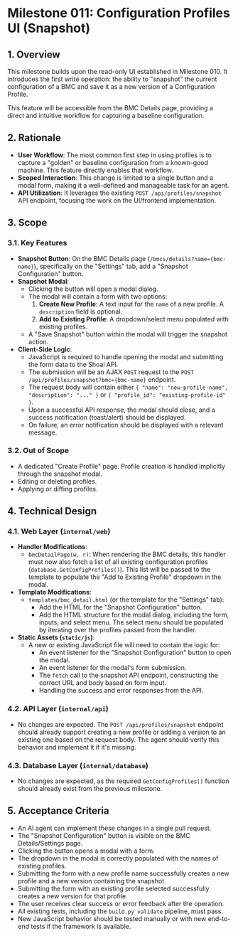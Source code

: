 # Milestone 011: Configuration Profiles UI (Snapshot)

## 1. Overview

This milestone builds upon the read-only UI established in Milestone 010. It introduces the first write operation: the ability to "snapshot" the current configuration of a BMC and save it as a new version of a Configuration Profile.

This feature will be accessible from the BMC Details page, providing a direct and intuitive workflow for capturing a baseline configuration.

## 2. Rationale

- **User Workflow**: The most common first step in using profiles is to capture a "golden" or baseline configuration from a known-good machine. This feature directly enables that workflow.
- **Scoped Interaction**: This change is limited to a single button and a modal form, making it a well-defined and manageable task for an agent.
- **API Utilization**: It leverages the existing `POST /api/profiles/snapshot` API endpoint, focusing the work on the UI/frontend implementation.

## 3. Scope

### 3.1. Key Features

- **Snapshot Button**: On the BMC Details page (`/bmcs/details?name={bmc-name}`), specifically on the "Settings" tab, add a "Snapshot Configuration" button.
- **Snapshot Modal**:
  - Clicking the button will open a modal dialog.
  - The modal will contain a form with two options:
    1.  **Create New Profile**: A text input for the `name` of a new profile. A `description` field is optional.
    2.  **Add to Existing Profile**: A dropdown/select menu populated with existing profiles.
  - A "Save Snapshot" button within the modal will trigger the snapshot action.
- **Client-Side Logic**:
  - JavaScript is required to handle opening the modal and submitting the form data to the Shoal API.
  - The submission will be an AJAX `POST` request to the `POST /api/profiles/snapshot?bmc={bmc-name}` endpoint.
  - The request body will contain either `{ "name": "new-profile-name", "description": "..." }` or `{ "profile_id": "existing-profile-id" }`.
  - Upon a successful API response, the modal should close, and a success notification (toast/alert) should be displayed.
  - On failure, an error notification should be displayed with a relevant message.

### 3.2. Out of Scope

- A dedicated "Create Profile" page. Profile creation is handled implicitly through the snapshot modal.
- Editing or deleting profiles.
- Applying or diffing profiles.

## 4. Technical Design

### 4.1. Web Layer (`internal/web`)

- **Handler Modifications**:
  - `bmcDetailPage(w, r)`: When rendering the BMC details, this handler must now also fetch a list of all existing configuration profiles (`database.GetConfigProfiles()`). This list will be passed to the template to populate the "Add to Existing Profile" dropdown in the modal.
- **Template Modifications**:
  - `templates/bmc_detail.html` (or the template for the "Settings" tab):
    - Add the HTML for the "Snapshot Configuration" button.
    - Add the HTML structure for the modal dialog, including the form, inputs, and select menu. The select menu should be populated by iterating over the profiles passed from the handler.
- **Static Assets (`static/js`)**:
  - A new or existing JavaScript file will need to contain the logic for:
    - An event listener for the "Snapshot Configuration" button to open the modal.
    - An event listener for the modal's form submission.
    - The `fetch` call to the snapshot API endpoint, constructing the correct URL and body based on form input.
    - Handling the success and error responses from the API.

### 4.2. API Layer (`internal/api`)

- No changes are expected. The `POST /api/profiles/snapshot` endpoint should already support creating a new profile or adding a version to an existing one based on the request body. The agent should verify this behavior and implement it if it's missing.

### 4.3. Database Layer (`internal/database`)

- No changes are expected, as the required `GetConfigProfiles()` function should already exist from the previous milestone.

## 5. Acceptance Criteria

- An AI agent can implement these changes in a single pull request.
- The "Snapshot Configuration" button is visible on the BMC Details/Settings page.
- Clicking the button opens a modal with a form.
- The dropdown in the modal is correctly populated with the names of existing profiles.
- Submitting the form with a new profile name successfully creates a new profile and a new version containing the snapshot.
- Submitting the form with an existing profile selected successfully creates a new version for that profile.
- The user receives clear success or error feedback after the operation.
- All existing tests, including the `build.py validate` pipeline, must pass.
- New JavaScript behavior should be tested manually or with new end-to-end tests if the framework is available.
